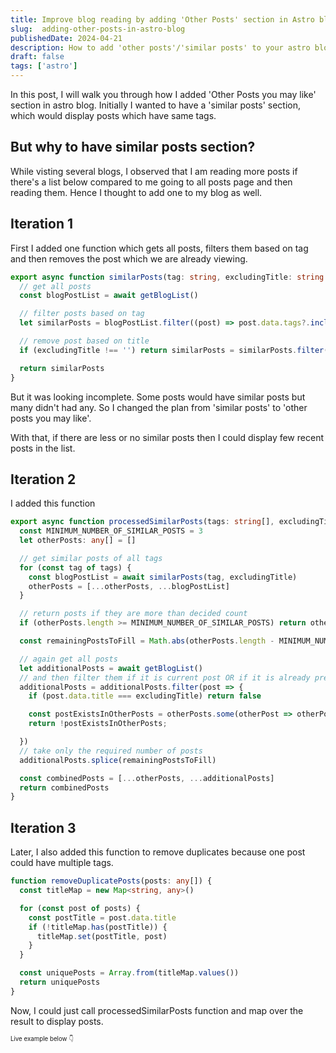 ```yaml
---
title: Improve blog reading by adding 'Other Posts' section in Astro blog
slug:  adding-other-posts-in-astro-blog
publishedDate: 2024-04-21
description: How to add 'other posts'/'similar posts' to your astro blog
draft: false
tags: ['astro']
---
```


In this post, I will walk you through how I added 'Other Posts you may like' section in astro blog. Initially I wanted to have a 'similar posts' section, which would display posts which have same tags.

## But why to have similar posts section?
While visting several blogs, I observed that I am reading more posts if there's a list below compared to me going to all posts page and then reading them. Hence I thought to add one to my blog as well.

## Iteration 1

First I added one function which gets all posts, filters them based on tag and then removes the post which we are already viewing.

```ts
export async function similarPosts(tag: string, excludingTitle: string = '') {
  // get all posts
  const blogPostList = await getBlogList()

  // filter posts based on tag
  let similarPosts = blogPostList.filter((post) => post.data.tags?.includes(tag))

  // remove post based on title
  if (excludingTitle !== '') return similarPosts = similarPosts.filter(post => post.data.title !== excludingTitle)

  return similarPosts
}
```

But it was looking incomplete. Some posts would have similar posts but many didn't had any. So I changed the plan from 'similar posts' to 'other posts you may like'.

With that, if there are less or no similar posts then I could display few recent posts in the list.

## Iteration 2

I added this function

```ts
export async function processedSimilarPosts(tags: string[], excludingTitle: string = '') {
  const MINIMUM_NUMBER_OF_SIMILAR_POSTS = 3
  let otherPosts: any[] = []

  // get similar posts of all tags
  for (const tag of tags) {
    const blogPostList = await similarPosts(tag, excludingTitle)
    otherPosts = [...otherPosts, ...blogPostList]
  }

  // return posts if they are more than decided count
  if (otherPosts.length >= MINIMUM_NUMBER_OF_SIMILAR_POSTS) return otherPosts

  const remainingPostsToFill = Math.abs(otherPosts.length - MINIMUM_NUMBER_OF_SIMILAR_POSTS)

  // again get all posts
  let additionalPosts = await getBlogList()
  // and then filter them if it is current post OR if it is already present in from the tag
  additionalPosts = additionalPosts.filter(post => {
    if (post.data.title === excludingTitle) return false

    const postExistsInOtherPosts = otherPosts.some(otherPost => otherPost.data.slug === post.data.slug);
    return !postExistsInOtherPosts;

  })
  // take only the required number of posts
  additionalPosts.splice(remainingPostsToFill)

  const combinedPosts = [...otherPosts, ...additionalPosts]
  return combinedPosts
}
```
## Iteration 3

Later, I also added this function to remove duplicates because one post could have multiple tags.

```ts
function removeDuplicatePosts(posts: any[]) {
  const titleMap = new Map<string, any>()

  for (const post of posts) {
    const postTitle = post.data.title
    if (!titleMap.has(postTitle)) {
      titleMap.set(postTitle, post)
    }
  }

  const uniquePosts = Array.from(titleMap.values())
  return uniquePosts
}
```


Now, I could just call processedSimilarPosts function and map over the result to display posts.

<sup><sub>Live example below 👇 </sub></sup>
